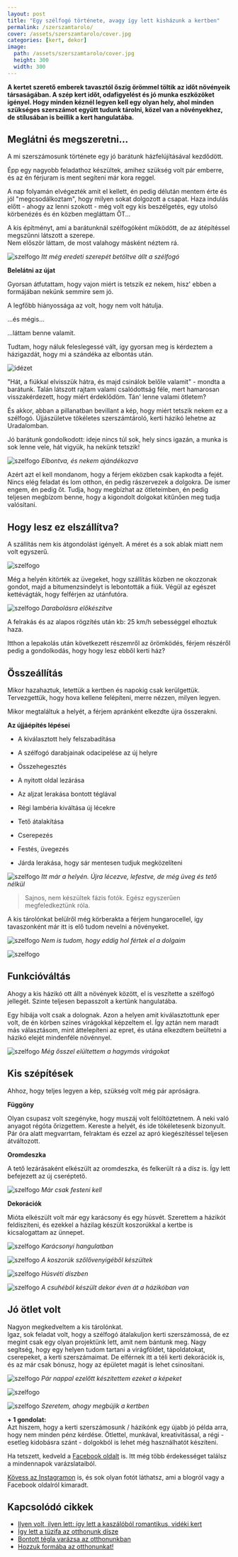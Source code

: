 ```yaml
---
layout: post
title: "Egy szélfogó története, avagy így lett kisházunk a kertben"
permalink: /szerszamtarolo/
cover: /assets/szerszamtarolo/cover.jpg
categories: [kert, dekor]
image:
  path: /assets/szerszamtarolo/cover.jpg
  height: 300
  width: 300
---
```




**A kertet szerető emberek tavasztól őszig örömmel töltik az időt növényeik társaságában. A szép kert időt, odafigyelést és jó munka eszközöket igényel. Hogy minden kéznél legyen kell egy olyan hely, ahol minden szükséges szerszámot együtt tudunk tárolni, közel van a növényekhez, de stílusában is beillik a kert hangulatába.**
 

## Meglátni és megszeretni...

A mi szerszámosunk története egy jó barátunk házfelújításával kezdődött.

Épp egy nagyobb feladathoz készültek, amihez szükség volt pár emberre, és az én férjuram is ment segíteni már kora reggel.  

A nap folyamán elvégezték amit el kellett, én pedig délután mentem érte és jól "megcsodálkoztam", hogy milyen sokat dolgozott a csapat. Haza indulás előtt - ahogy az lenni szokott - még volt egy kis beszélgetés, egy utolsó körbenézés és én közben megláttam ŐT...  

A kis építményt, ami a barátunknál szélfogóként működött, de az átépítéssel megszűnni látszott a szerepe.  
Nem először láttam, de most valahogy másként néztem rá.


![szelfogo](/assets/szerszamtarolo/69276037_1244988145661837_7814371276251725824_nj.jpg)
_Itt még eredeti szerepét betöltve állt a szélfogó_








**Belelátni az újat**

Gyorsan átfutattam, hogy vajon miért is tetszik ez nekem, hisz' ebben a formájában nekünk semmire sem jó.

A legfőbb hiányossága az volt, hogy nem volt hátulja.

...és mégis... 

...láttam benne valamit.

Tudtam, hogy náluk feleslegessé vált, így gyorsan meg is kérdeztem a házigazdát, hogy mi a szándéka az elbontás után. 

![idézet](/assets/szerszamtarolo/javitottidezet.jpg)




"Hát, a fiúkkal elvisszük hátra, és majd csinálok belőle valamit" - mondta a barátunk. Talán látszott rajtam valami csalódottság féle, mert hamarosan visszakérdezett, hogy miért érdeklődöm.
Tán' lenne valami ötletem?



És akkor, abban a pillanatban bevillant a kép, hogy miért tetszik nekem ez a szélfogó. 
Újjászületve tökéletes szerszámtároló, kerti házikó lehetne az Uradalomban.

Jó barátunk gondolkodott: ideje nincs túl sok, hely sincs igazán, a munka is sok lenne vele, hát vigyük, ha nekünk tetszik!



![szelfogo](/assets/szerszamtarolo/20180916_141605j.jpg)
_Elbontva, és nekem ajándékozva_   

Azért azt el kell mondanom, hogy a férjem eközben csak kapkodta a fejét. Nincs elég feladat és lom otthon, én pedig rászervezek a dolgokra. De ismer engem, én pedig őt. Tudja, hogy megbízhat az ötleteimben, én pedig teljesen megbízom benne, hogy a kigondolt dolgokat kitűnően meg tudja valósítani.



## Hogy lesz ez elszállítva?


A szállítás nem kis átgondolást igényelt. A méret és a sok ablak miatt nem volt egyszerű.

![szelfogo](/assets/szerszamtarolo/20180916_141558j.jpg)

Még a helyén kitörték az üvegeket, hogy szállítás közben ne okozzonak gondot, majd a bitumenzsindelyt is lebontották a fiúk. Végül az egészet kettévágták, hogy felférjen az utánfutóra.

![szelfogo](/assets/szerszamtarolo/20180916_141508ja.jpg)
_Darabolásra előkészítve_

A felrakás és az alapos rögzítés után kb: 25 km/h sebességgel elhoztuk haza.

Itthon a lepakolás után következett részemről az örömködés, férjem részéről pedig a gondolkodás, hogy hogy lesz ebből kerti ház?



## Összeállítás
Mikor hazahaztuk, letettük a kertben és napokig csak kerülgettük. Tervezgettük, hogy hova kellene felépíteni, merre nézzen, milyen legyen.

Mikor megtaláltuk a helyét, a férjem apránként elkezdte újra összerakni.



**Az újjáépítés lépései**


* A kiválasztott hely felszabadítása

* A szélfogó darabjainak odacipelése az új helyre

* Összehegesztés

* A nyitott oldal lezárása

* Az aljzat lerakása bontott téglával

* Régi lambéria kiváltása új lécekre

* Tető átalakítása

* Cserepezés

* Festés, üvegezés

* Járda lerakása, hogy sár mentesen tudjuk megközelíteni

![szelfogo](/assets/szerszamtarolo/20181008_153630j.jpg)
_Itt már a helyén. Újra lécezve, lefestve, de még üveg és tető nélkül_


> Sajnos, nem készültek fázis fotók. Egész egyszerűen megfeledkeztünk róla.

A kis tárolónkat belülről még körberakta a férjem hungarocellel, így tavaszonként már itt is elő tudom nevelni a növényeket.

![szelfogo](/assets/szerszamtarolo/IMG_20190409_094737.jpg)
_Nem is tudom, hogy eddig hol fértek el a dolgaim_


![szelfogo](/assets/szerszamtarolo/56913218_379139989345142_7750835395545268224_nj.jpg)

## Funkcióváltás


Ahogy a kis házikó ott állt a növények között, el is veszítette a szélfogó jellegét. Szinte teljesen bepasszolt a kertünk hangulatába.



Egy hibája volt csak a dolognak. Azon a helyen amit kiválasztottunk eper volt, de én körben színes virágokkal képzeltem el.
Így aztán nem maradt más választásom, mint áttelepíteni az epret, és utána elkezdtem beültetni a házikó elejét mindenféle növénnyel.

![szelfogo](/assets/szerszamtarolo/IMG_20190408_172607.jpg)
_Még ősszel elültettem a hagymás virágokat_




## Kis szépítések

Ahhoz, hogy teljes legyen a kép, szükség volt még pár apróságra.

**Függöny**

Olyan csupasz volt szegényke, hogy muszáj volt felöltöztetnem. 
A neki való anyagot régóta őrizgettem. Kereste a helyét, és ide tökéletesenk bizonyult.  
Pár óra alatt megvarrtam, felraktam és ezzel az apró kiegészítéssel teljesen átváltozott.



**Oromdeszka**


A tető lezárásaként elkészült az oromdeszka, és felkerült rá a dísz is. Így lett befejezett az új cseréptető.


![szelfogo](/assets/szerszamtarolo/IMG-20190414-WA0000j.jpg)
_Már csak festeni kell_


**Dekorációk**

Mióta elkészült volt már egy karácsony és egy húsvét. Szerettem a házikót feldíszíteni, és ezekkel a házilag készült koszorúkkal a kertbe is kicsalogattam az ünnepet.



![szelfogo](/assets/szerszamtarolo/IMG_20181219_183053_207.jpg)
_Karácsonyi hangulatban_



![szelfogo](/assets/szerszamtarolo/IMG_20190105_091209_484.jpg)
_A koszorúk szőlővenyigéből készültek_



![szelfogo](/assets/szerszamtarolo/IMG_20190410_232244_807.jpg)
_Húsvéti díszben_


![szelfogo](/assets/szerszamtarolo/IMG_20181218_212257_024.jpg)
_A csuhéból készült dekor éven át a házikóban van_


## Jó ötlet volt

Nagyon megkedveltem a kis tárolónkat.  
Igaz, sok feladat volt, hogy a szélfogó átalakuljon kerti szerszámossá, de ez megint csak egy olyan projektünk lett, amit nem bántunk meg. Nagy segítség, hogy egy helyen tudom tartani a virágföldet, tápoldatokat, cserepeket, a kerti szerszámaimat. De elférnek itt a téli kerti dekorációk is, és az már csak bónusz, hogy az épületet magát is lehet csinosítani.

![szelfogo](/assets/szerszamtarolo/IMG_20190817_190539jjj.jpg)
_Pár nappal ezelőtt készítettem ezeket a képeket_

![szelfogo](/assets/szerszamtarolo/j.jpg)

![szelfogo](/assets/szerszamtarolo/IMG_20190818_083724.jpg)
_Szeretem, ahogy megbújik a kertben_



**+ 1 gondolat:**   
Azt hiszem, hogy a kerti szerszámosunk / házikónk egy újabb jó példa arra, hogy nem minden pénz kérdése. Ötlettel, munkával, kreativitással, a régi - esetleg kidobásra szánt - dolgokból is lehet még használhatót készíteni.



Ha tetszett, kedveld a <a href="https://www.facebook.com/Var%C3%A1zsolj-otthont-360330751226066/" target="_blank">Facebook oldalt</a> is. Itt még több érdekességet találsz a mindennapok varázslataiból.

<a href="https://www.instagram.com/varazsoljotthont/?hl=hu/" target="_blank">Kövess az Instagramon</a> is, és sok olyan fotót láthatsz, ami a blogról vagy a Facebook oldalról kimaradt.




## Kapcsolódó cikkek

* [Ilyen volt, ilyen lett: így lett a kaszálóból romantikus, vidéki kert](/2019-06-26/kulsokorlet)
* [Így lett a tüzifa az otthonunk dísze](/2019-05-16/fábólkreatívan)
* [Bontott tégla varázsa az otthonunkban](/2019-04-23/tegla)
* [Hozzuk formába az otthonunkat!](/2019-03-26/dekoráció)






